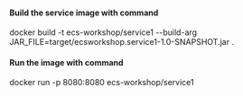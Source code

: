 #### Build the service image with command

docker build -t ecs-workshop/service1 --build-arg JAR_FILE=target/ecsworkshop.service1-1.0-SNAPSHOT.jar .

#### Run the image with command

docker run -p 8080:8080 ecs-workshop/service1

